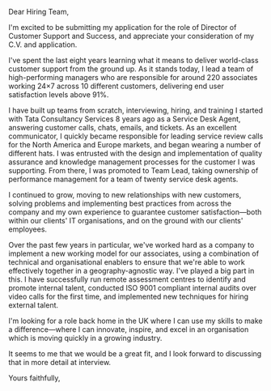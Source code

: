 Dear Hiring Team,

I'm excited to be submitting my application for the role of Director of Customer Support and Success, and appreciate your consideration of my C.V. and application.

I've spent the last eight years learning what it means to deliver world-class customer support from the ground up. As it stands today, I lead a team of high-performing managers who are responsible for around 220 associates working 24×7 across 10 different customers, delivering end user satisfaction levels above 91%.

I have built up teams from scratch, interviewing, hiring, and training
I started with Tata Consultancy Services 8 years ago as a Service Desk Agent, answering customer calls, chats, emails, and tickets. As an excellent communicator, I quickly became responsible for leading service review calls for the North America and Europe markets, and began wearing a number of different hats. I was entrusted with the design and implementation of quality assurance and knowledge management processes for the customer I was supporting. From there, I was promoted to Team Lead, taking ownership of performance management for a team of twenty service desk agents.

I continued to grow, moving to new relationships with new customers, solving problems and implementing best practices from across the company and my own experience to guarantee customer satisfaction—both within our clients' IT organisations, and on the ground with our clients' employees.

Over the past few years in particular, we've worked hard as a company to implement a new working model for our associates, using a combination of technical and organisational enablers to ensure that we're able to work effectively together in a geography-agnostic way. I've played a big part in this. I have successfully run remote assessment centres to identify and promote internal talent, conducted ISO 9001 compliant internal audits over video calls for the first time, and implemented new techniques for hiring external talent.

I'm looking for a role back home in the UK where I can use my skills to make a difference—where I can innovate, inspire, and excel in an organisation which is moving quickly in a growing industry.

It seems to me that we would be a great fit, and I look forward to discussing that in more detail at interview.

Yours faithfully,
